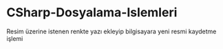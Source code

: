 # CSharp-Dosyalama-Islemleri
Resim üzerine istenen renkte yazı ekleyip bilgisayara yeni resmi kaydetme işlemi
